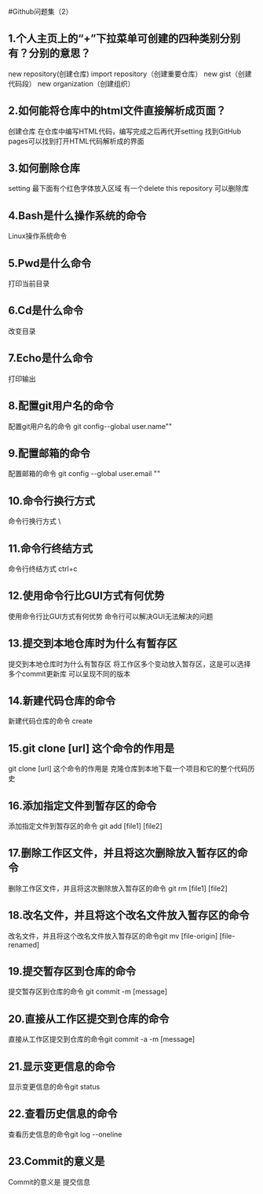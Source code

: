 #Github问题集（2）
## 1.个人主页上的“+”下拉菜单可创建的四种类别分别有？分别的意思？
new repository(创建仓库) import repository（创建重要仓库） new gist（创建代码段） new organization（创建组织）
## 2.如何能将仓库中的html文件直接解析成页面？
创建仓库 在仓库中编写HTML代码，编写完成之后再代开setting  找到GitHub pages可以找到打开HTML代码解析成的界面
## 3.如何删除仓库
setting 最下面有个红色字体放入区域  有一个delete this repository 可以删除库
## 4.Bash是什么操作系统的命令
Linux操作系统命令
## 5.Pwd是什么命令
打印当前目录
## 6.Cd是什么命令
改变目录
## 7.Echo是什么命令
打印输出
## 8.配置git用户名的命令
配置git用户名的命令 git config--global user.name""
## 9.配置邮箱的命令
配置邮箱的命令 git config --global user.email ""
## 10.命令行换行方式
命令行换行方式 \
## 11.命令行终结方式
命令行终结方式 ctrl+c
## 12.使用命令行比GUI方式有何优势
使用命令行比GUI方式有何优势  命令行可以解决GUI无法解决的问题
## 13.提交到本地仓库时为什么有暂存区
提交到本地仓库时为什么有暂存区 将工作区多个变动放入暂存区，这是可以选择多个commit更新库 可以呈现不同的版本
## 14.新建代码仓库的命令
新建代码仓库的命令 create

## 15.git clone [url] 这个命令的作用是
git clone [url] 这个命令的作用是 克隆仓库到本地下载一个项目和它的整个代码历史
## 16.添加指定文件到暂存区的命令
添加指定文件到暂存区的命令  git add [file1] [file2]
## 17.删除工作区文件，并且将这次删除放入暂存区的命令
删除工作区文件，并且将这次删除放入暂存区的命令 git rm [file1] [file2]
## 18.改名文件，并且将这个改名文件放入暂存区的命令
改名文件，并且将这个改名文件放入暂存区的命令git mv [file-origin] [file-renamed]
## 19.提交暂存区到仓库的命令
提交暂存区到仓库的命令 git commit -m [message]
## 20.直接从工作区提交到仓库的命令
直接从工作区提交到仓库的命令git commit -a -m [message]
## 21.显示变更信息的命令
显示变更信息的命令git status
## 22.查看历史信息的命令
查看历史信息的命令git log --oneline
## 23.Commit的意义是
Commit的意义是   提交信息






